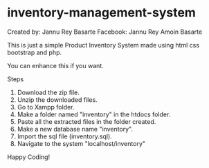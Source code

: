 # inventory-management-system

Created by: Jannu Rey Basarte
Facebook: Jannu Rey Amoin Basarte

This is just a simple Product Inventory System made using html css bootstrap and php.

You can enhance this if you want.

Steps

1. Download the zip file.
2. Unzip the downloaded files.
3. Go to Xampp folder.
3. Make a folder named "inventory" in the htdocs folder.
4. Paste all the extracted files in the folder created.
5. Make a new database name "inventory".
6. Import the sql file (inventory.sql).
7. Navigate to the system 
"localhost/inventory"


Happy Coding!